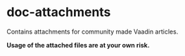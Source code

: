 # doc-attachments
Contains attachments for community made Vaadin articles.

**Usage of the attached files are at your own risk.**
